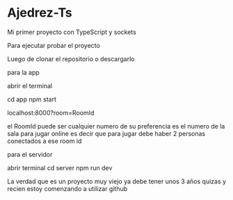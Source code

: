 # Ajedrez-Ts
Mi primer proyecto con TypeScript y sockets 

Para ejecutar probar el proyecto 

Luego de clonar el repositorio o descargarlo 

para la app

abrir el terminal 

cd app
npm start

localhost:8000?room=RoomId

el RoomId puede ser cualquier numero de su preferencia es el numero de la sala para jugar online es decir que para jugar debe haber 2 personas conectados a ese room id

para el servidor 

abrir terminal
cd server
npm run dev

La verdad que es un proyecto muy viejo ya debe tener unos 3 años quizas y recien estoy comenzando a utilizar github 